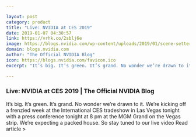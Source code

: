 ```yaml
---

layout: post
category: product
title: "Live: NVIDIA at CES 2019"
date: 2019-01-07 04:30:57
link: https://vrhk.co/2sblj6e
image: https://blogs.nvidia.com/wp-content/uploads/2019/01/scene-setter.jpg
domain: blogs.nvidia.com
author: "The Official NVIDIA Blog"
icon: https://blogs.nvidia.com/favicon.ico
excerpt: "It’s big. It’s green. It’s grand. No wonder we’re drawn to it. We’re kicking off a frenzied week at the International CES tradeshow in Las Vegas tonight with a press conference tonight at 8 pm at the MGM Grand on the Vegas strip. We’re expecting a packed house. So stay tuned to our live video Read article &gt;"

---
```


### Live: NVIDIA at CES 2019 | The Official NVIDIA Blog

It’s big. It’s green. It’s grand. No wonder we’re drawn to it. We’re kicking off a frenzied week at the International CES tradeshow in Las Vegas tonight with a press conference tonight at 8 pm at the MGM Grand on the Vegas strip. We’re expecting a packed house. So stay tuned to our live video Read article &gt;